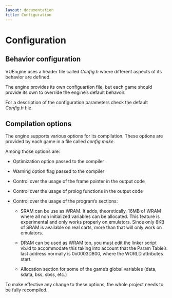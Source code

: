 ```yaml
---
layout: documentation
title: Configuration
---
```


# Configuration

## Behavior configuration

VUEngine uses a header file called *Config.h* where different aspects of its behavior are defined.

The engine provides its own configuartion file, but each game should provide its own to override the engine’s default behavoir.

For a description of the configuration parameters check the default *Config.h* file.

## Compilation options

The engine supports various options for its compilation. These options are provided by each game in a file called *config.make*. 

Among those options are:

* Optimization option passed to the compiler

* Warning option flag passed to the compiler

* Control over the usage of the frame pointer in the output code

* Control over the usage of prolog functions in the output code

* Control over the usage of the program’s sections:

    - SRAM can be use as WRAM. It adds, theoretically, 16MB of WRAM where all non initialized variables can be allocated. This feature is experimental and only works properly on emulators. Since only 8KB of SRAM is available on real carts, more than that will only work on emulators.
    
    - DRAM can be used as WRAM too, you must edit the linker script vb.ld to accommodate this taking into account that the Param Table’s last address normally is 0x0003D800, where the WORLD attributes start.
    
    - Allocation section for some of the game’s global variables (data, sdata, bss, sbss, etc.)

To make effective any change to these options, the whole project needs to be fully recompiled.
